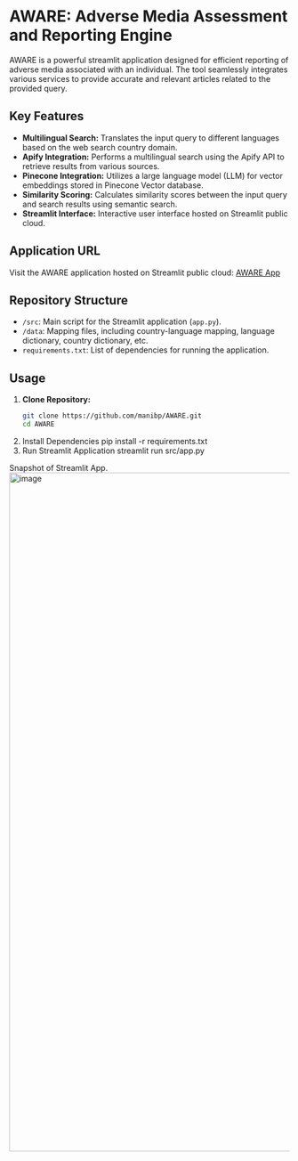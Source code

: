 
# AWARE: Adverse Media Assessment and Reporting Engine

AWARE is a powerful streamlit application designed for efficient reporting of adverse media associated with an individual. The tool seamlessly integrates various services to provide accurate and relevant articles related to the provided query.

## Key Features

- **Multilingual Search:** Translates the input query to different languages based on the web search country domain.
- **Apify Integration:** Performs a multilingual search using the Apify API to retrieve results from various sources.
- **Pinecone Integration:** Utilizes a large language model (LLM) for vector embeddings stored in Pinecone Vector database.
- **Similarity Scoring:** Calculates similarity scores between the input query and search results using semantic search.
- **Streamlit Interface:** Interactive user interface hosted on Streamlit public cloud.

## Application URL

Visit the AWARE application hosted on Streamlit public cloud: [AWARE App](https://adversemediacheck.streamlit.app/#aware-adverse-media-assessment-and-reporting-engine)

## Repository Structure

- `/src`: Main script for the Streamlit application (`app.py`).
- `/data`: Mapping files, including country-language mapping, language dictionary, country dictionary, etc.
- `requirements.txt`: List of dependencies for running the application.

## Usage

1. **Clone Repository:**
   ```bash
   git clone https://github.com/manibp/AWARE.git
   cd AWARE
2. Install Dependencies
   pip install -r requirements.txt
3. Run Streamlit Application
   streamlit run src/app.py


Snapshot of Streamlit App. 
<img width="1220" alt="image" src="https://github.com/manibp/AWARE/assets/14993216/3049db40-5dad-4b61-bd5d-9416966b2e42">


